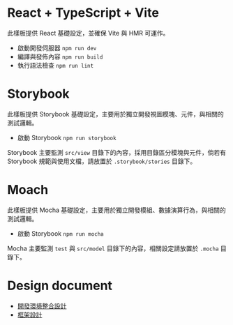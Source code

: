 # React + TypeScript + Vite

此樣板提供 React 基礎設定，並確保 Vite 與 HMR 可運作。

+ 啟動開發伺服器 ```npm run dev```
+ 編譯與發佈內容 ```npm run build```
+ 執行語法檢查 ```npm run lint```

# Storybook

此樣板提供 Storybook 基礎設定，主要用於獨立開發視圖模塊、元件，與相關的測試邏輯。

+ 啟動 Storybook ```npm run storybook```

Storybook 主要監測 ```src/view``` 目錄下的內容，採用目錄區分模塊與元件，倘若有 Storybook 規範與使用文檔，請放置於 ```.storybook/stories``` 目錄下。

# Moach

此樣板提供 Mocha 基礎設定，主要用於獨立開發模組、數據演算行為，與相關的測試邏輯。

+ 啟動 Storybook ```npm run mocha```

Mocha 主要監測  ```test``` 與 ```src/model``` 目錄下的內容，相關設定請放置於 ```.mocha``` 目錄下。

# Design document

+ [開發環境整合設計](./doc/develop-integrate.md)
+ [框架設計](doc/framework-design.md)
